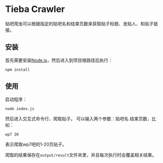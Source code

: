 # Tieba Crawler
贴吧爬虫可以根据指定的贴吧名和结束页数来获取贴子标题、发贴人、和贴子链接。

## 安装
首先需要安装[Node.js](https://nodejs.org)，然后进入到项目根路径后执行：
```
npm install
```
## 使用 
启动程序：
```
node index.js
```
然后进入交互式命令行，爬取贴子。
可以输入两个参数：贴吧名 结束页数，比如：
```
wp7 20
```
表示爬取wp7吧的1-20页贴子。

爬取的结果保存在`output/result`文件夹里，并且每次执行时会覆盖相关结果。
